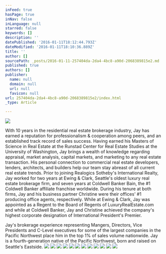 ```yaml
---
inFeed: true
hasPage: true
inNav: false
inLanguage: null
starred: false
keywords: []
description: ''
datePublished: '2016-01-11T18:12:44.793Z'
dateModified: '2016-01-11T18:10:36.889Z'
title: ''
author: []
sourcePath: _posts/2016-01-11-257404da-2da4-4bc8-a90d-2068389815e2.md
published: true
authors: []
publisher:
  name: null
  domain: null
  url: null
  favicon: null
url: 257404da-2da4-4bc8-a90d-2068389815e2/index.html
_type: Article

---
```

![](https://the-grid-user-content.s3-us-west-2.amazonaws.com/9e40d03a-2dcc-43f9-8bc7-087898bc0dfa.jpg)

With 10 years in the residential real estate brokerage industry, Jay has earned a reputation for professionalism & cooperation among peers, and an established track record of sales success. Having earned his Masters of Science in Real Estate at the Runstad Center for Real Estate Studies at the University of Washington, Jay brings a wealth of knowledge regarding appraisal, market analysis, capital markets, and marketing to any real estate transaction. His personal connection to commercial real estate developers, lenders, architects, and builders help our team stay abreast of all current real estate trends. Prior to joining Realogics Sotheby's International Realty, Jay worked for two years at Ewing & Clark, Seattle's oldest luxury real estate brokerage firm, and seven years at Coldwell Banker Bain, the \#1 Coldwell Banker affiliate franchise worldwide. During his tenure at both firms, Jay and his business partner Christine were their offices' \#1 producing office agents, respectively. While at Ewing & Clark, Jay was appointed as a Regent to the Board of Regents of LuxuryRealEstate.com and while at Coldwell Banker, Jay and Christine achieved the company's highest corporate designation of International President's Premier. 

Jay's brokerage experience representing Mangers, Directors, Vice Presidents and C-Level executives for some of the largest companies in the Pacific Northwest place him in the top 1% of sales volume nationwide. Jay is a fourth-generation native of the Pacific Northwest, born and raised on Seattle's Eastside.
![](https://the-grid-user-content.s3-us-west-2.amazonaws.com/a41ceb2e-b9f2-4872-aafa-8583afdc1be0.jpg)
![](https://the-grid-user-content.s3-us-west-2.amazonaws.com/458af1c5-72db-4cff-b571-acdbcd3a7d9d.jpg)
![](https://the-grid-user-content.s3-us-west-2.amazonaws.com/6fa2ea17-1c6d-4dc3-8a5d-20a164ed0558.jpg)
![](https://the-grid-user-content.s3-us-west-2.amazonaws.com/1758b27f-a646-4124-be1f-099f4855b042.jpg)
![](https://the-grid-user-content.s3-us-west-2.amazonaws.com/cdb26529-8cd4-41cd-85e5-3c97e6b5ae40.jpg)
![](https://the-grid-user-content.s3-us-west-2.amazonaws.com/e53019c1-5248-41c6-a1a0-83407798f493.jpg)
![](https://the-grid-user-content.s3-us-west-2.amazonaws.com/b698da9c-38cb-43e4-8b51-858d5372e9f8.jpg)
![](https://the-grid-user-content.s3-us-west-2.amazonaws.com/a80d2558-7c1c-43c6-96e3-a14fda930aa1.jpg)
![](https://the-grid-user-content.s3-us-west-2.amazonaws.com/e8033173-d630-4ed4-aa0b-3cdc372a8ae9.jpg)
![](https://the-grid-user-content.s3-us-west-2.amazonaws.com/8c0df075-ced3-4099-b3af-eeae13b56018.jpg)
![](https://the-grid-user-content.s3-us-west-2.amazonaws.com/10353971-5fd6-4a29-965f-d08762d6f494.jpg)
![](https://the-grid-user-content.s3-us-west-2.amazonaws.com/141f7391-7e99-4854-b7d9-27a653582a5a.jpg)